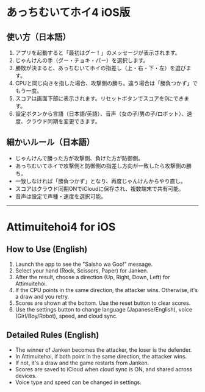 # あっちむいてホイ4 iOS版

## 使い方（日本語）
1. アプリを起動すると「最初はグー！」のメッセージが表示されます。
2. じゃんけんの手（グー・チョキ・パー）を選択します。
3. 勝敗が決まると、あっちむいてホイの指差し（上・右・下・左）を選びます。
4. CPUと同じ向きを指した場合、攻撃側の勝ち。違う場合は「勝負つかず」でもう一度。
5. スコアは画面下部に表示されます。リセットボタンでスコアを0にできます。
6. 設定ボタンから言語（日本語/英語）、音声（女の子/男の子/ロボット）、速度、クラウド同期を変更できます。

## 細かいルール（日本語）
- じゃんけんで勝った方が攻撃側、負けた方が防御側。
- あっちむいてホイで攻撃側と防御側の指差し方向が一致したら攻撃側の勝ち。
- 一致しなければ「勝負つかず」となり、再度じゃんけんからやり直し。
- スコアはクラウド同期ONでiCloudに保存され、複数端末で共有可能。
- 音声は設定で声種・速度を選択可能。

---

# Attimuitehoi4 for iOS

## How to Use (English)
1. Launch the app to see the "Saisho wa Goo!" message.
2. Select your hand (Rock, Scissors, Paper) for Janken.
3. After the result, choose a direction (Up, Right, Down, Left) for Attimuitehoi.
4. If the CPU points in the same direction, the attacker wins. Otherwise, it's a draw and you retry.
5. Scores are shown at the bottom. Use the reset button to clear scores.
6. Use the settings button to change language (Japanese/English), voice (Girl/Boy/Robot), speed, and cloud sync.

## Detailed Rules (English)
- The winner of Janken becomes the attacker, the loser is the defender.
- In Attimuitehoi, if both point in the same direction, the attacker wins.
- If not, it's a draw and the game restarts from Janken.
- Scores are saved to iCloud when cloud sync is ON, and shared across devices.
- Voice type and speed can be changed in settings.
